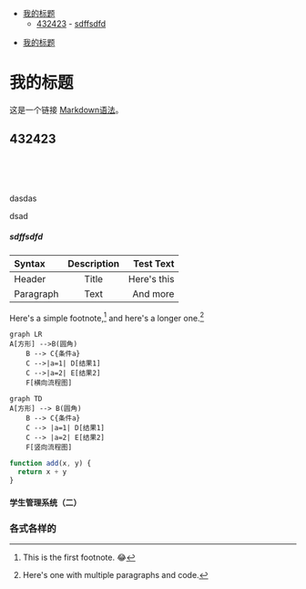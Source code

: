 
<!-- @import "[TOC]" {cmd="toc" depthFrom=1 depthTo=6 orderedList=false} -->

<!-- code_chunk_output -->

- [我的标题](#我的标题)
  - [432423](#432423)
        - [sdffsdfd](#sdffsdfd)

<!-- /code_chunk_output -->

<!--code_chunk_output-->
* [我的标题](#我的标题)
<!--code_chunk_output-->

# 我的标题
这是一个链接 [Markdown语法][1]。

## 432423
<br/> 
<br/> 
<br/> 

dasdas









dsad



##### sdffsdfd
[1]:https://markdown.com.cn

| Syntax      | Description | Test Text     |
| :---        |    :----:   |          ---: |
| Header      | Title       | Here's this   |
| Paragraph   | Text        | And more      |

Here's a simple footnote,[^1] and here's a longer one.[^bignote]

[^1]: This is the first footnote. :joy:

[^bignote]: Here's one with multiple paragraphs and code. 

```mermaid
graph LR
A[方形] -->B(圆角)
    B --> C{条件a}
    C -->|a=1| D[结果1]
    C -->|a=2| E[结果2]
    F[横向流程图]
``` 

```mermaid
graph TD
A[方形] --> B(圆角)
    B --> C{条件a}
    C --> |a=1| D[结果1]
    C --> |a=2| E[结果2]
    F[竖向流程图]
```

```javascript {.line-numbers}
function add(x, y) {
  return x + y
}
``` 
#### 学生管理系统（二）



### 各式各样的 

